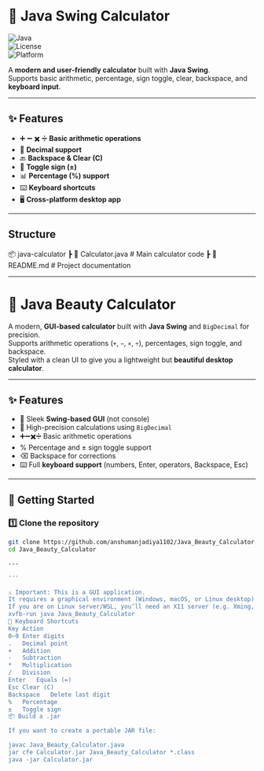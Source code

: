 # 🧮 Java Swing Calculator  

![Java](https://img.shields.io/badge/Java-ED8B00?style=for-the-badge&logo=openjdk&logoColor=white)  
![License](https://img.shields.io/badge/License-MIT-green?style=for-the-badge)  
![Platform](https://img.shields.io/badge/Platform-Cross--Platform-blue?style=for-the-badge)  

A **modern and user-friendly calculator** built with **Java Swing**.  
Supports basic arithmetic, percentage, sign toggle, clear, backspace, and **keyboard input**.  

---

## ✨ Features
- ➕ ➖ ✖️ ➗ **Basic arithmetic operations**  
- 🧾 **Decimal support**  
- 🔙 **Backspace & Clear (C)**  
- 🔄 **Toggle sign (±)**  
- 📊 **Percentage (%) support**  
- ⌨️ **Keyboard shortcuts**  
- 🖥️ **Cross-platform desktop app**  

---


 
## Structure
📦 java-calculator
 ┣ 📜 Calculator.java   # Main calculator code
 ┣ 📜 README.md         # Project documentation

 ---

 # 🧮 Java Beauty Calculator  

A modern, **GUI-based calculator** built with **Java Swing** and `BigDecimal` for precision.  
Supports arithmetic operations (`+`, `−`, `×`, `÷`), percentages, sign toggle, and backspace.  
Styled with a clean UI to give you a lightweight but **beautiful desktop calculator**.  

---

## ✨ Features
- 🎨 Sleek **Swing-based GUI** (not console)  
- 🔢 High-precision calculations using `BigDecimal`  
- ➕➖✖️➗ Basic arithmetic operations  
- % Percentage and ± sign toggle support  
- ⌫ Backspace for corrections  
- ⌨️ Full **keyboard support** (numbers, Enter, operators, Backspace, Esc)  

---

## 🚀 Getting Started  

### 1️⃣ Clone the repository
```bash
git clone https://github.com/anshumanjadiya1102/Java_Beauty_Calculator.git
cd Java_Beauty_Calculator

---

'''

⚠️ Important: This is a GUI application.
It requires a graphical environment (Windows, macOS, or Linux desktop).
If you are on Linux server/WSL, you’ll need an X11 server (e.g. Xming, VcXsrv) or run with:
xvfb-run java Java_Beauty_Calculator
🎹 Keyboard Shortcuts
Key	Action
0–9	Enter digits
.	Decimal point
+	Addition
-	Subtraction
*	Multiplication
/	Division
Enter	Equals (=)
Esc	Clear (C)
Backspace	Delete last digit
%	Percentage
±	Toggle sign
📦 Build a .jar

If you want to create a portable JAR file:

javac Java_Beauty_Calculator.java
jar cfe Calculator.jar Java_Beauty_Calculator *.class
java -jar Calculator.jar

